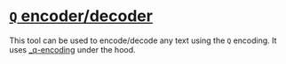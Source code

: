 # [`Q` encoder/decoder](https://mothereff.in/q)

This tool can be used to encode/decode any text using the `Q` encoding. It uses [_q-encoding](https://lambda-w-1-notes.netlify.app/13-web-tools/q) under the hood.


